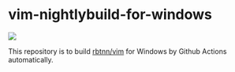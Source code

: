 
# vim-nightlybuild-for-windows

![](https://github.com/rbtnn/vim-nightlybuild-for-windows/workflows/vim-nightlybuild-for-windows/badge.svg)

This repository is to build [rbtnn/vim](https://github.com/rbtnn/vim) for Windows by Github Actions automatically.
